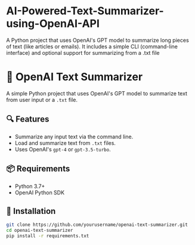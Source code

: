 # AI-Powered-Text-Summarizer-using-OpenAI-API
A Python project that uses OpenAI's GPT model to summarize long pieces of text (like articles or emails). It includes a simple CLI (command-line interface) and optional support for summarizing from a .txt file


# 🧠 OpenAI Text Summarizer

A simple Python project that uses OpenAI's GPT model to summarize text from user input or a `.txt` file.

## 🔍 Features
- Summarize any input text via the command line.
- Load and summarize text from `.txt` files.
- Uses OpenAI's `gpt-4` or `gpt-3.5-turbo`.

## 📦 Requirements
- Python 3.7+
- OpenAI Python SDK

## 🔧 Installation

```bash
git clone https://github.com/yourusername/openai-text-summarizer.git
cd openai-text-summarizer
pip install -r requirements.txt
